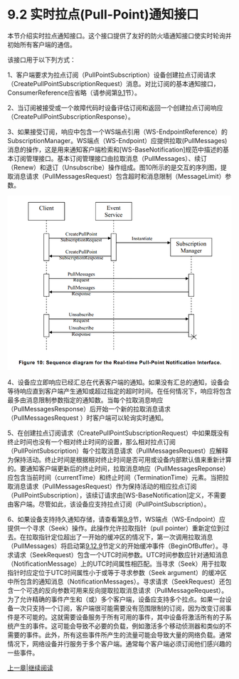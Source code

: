 # 9.2 实时拉点(Pull-Point)通知接口

本节介绍实时拉点通知接口。这个接口提供了友好的防火墙通知接口使实时轮询并初始所有客户端的通信。

该接口用于以下列方式：

1、客户端要求为拉点订阅（PullPointSubscription）设备创建拉点订阅请求（CreatePullPointSubscriptionRequest）消息。对比订阅的基本通知接口，ConsumerReference应省略（请参阅第[9.1](09.01)节）。

2、当订阅被接受或一个故障代码时设备评估订阅和返回一个创建拉点订阅响应（CreatePullPointSubscriptionResponse）。

3、如果接受订阅，响应中包含一个WS端点引用（WS-EndpointReference）的SubscriptionManager。WS端点（WS-Endpoint）应提供拉取(PullMessages)消息的操作，这是用来通知客户端检索和[WS-BaseNotification]规范中描述的基本订阅管理接口。基本订阅管理接口由拉取消息（PullMessages）、续订（Renew）和退订（Unsubscribe）操作组成。图10所示的是交互的序列图，提取消息请求（PullMessagesRequest）包含超时和消息限制（MessageLimit）参数。

![图10](images/figure_10.png)

4、设备应立即响应已经汇总在代表客户端的通知。如果没有汇总的通知，设备会等待响应直到客户端产生通知或超过指定的超时时间。在任何情况下，响应将包含最多由消息限制参数指定的通知数。当每个拉取消息响应（PullMessagesResponse）后开始一个新的拉取消息请求（PullMessagesRequest ）时客户端可以轮询实时通知。

5、在创建拉点订阅请求（CreatePullPointSubscriptionRequest）中如果既没有终止时间也没有一个相对终止时间的设置，那么相对拉点订阅（PullPointSubscription）每个拉取消息请求（PullMessagesRequest）应解释为保持活动。终止时间是根据相对终止时间是否可用或设备内部默认值来重新计算的。要通知客户端更新后的终止时间，拉取消息响应（PullMessagesReponse）应包含当前时间（currentTime）和终止时间（TerminationTime）元素。当把拉取消息请求（PullMessagesRequest）作为保持活动的相应拉点订阅（PullPointSubscription），该续订请求由[WS-BaseNotification]定义，不需要由客户端。尽管如此，该设备应支持拉点订阅（PullPointSubscription）。

6、如果设备支持持久通知存储，请查看第[9.9](09.09.md)节，WS端点（WS-Endpoint）应提供一个寻求（Seek）操作。此操作允许拉取指针（pull pointer）重新定位到过去。在拉取指针定位超出了一开始的缓冲区的情况下，第一次调用拉取消息（PullMessages）将启动第[9.12.9](09.12.9.md)节定义的开始缓冲事件（BeginOfBuffer）。寻求请求（SeekRequest）包含一个UTC时间参数。UTC时间参数应针对通知消息（NotificationMessage）上的UTC时间属性相匹配。当寻求（Seek）用于拉取指针时应定位于UTC时间属性小于或等于寻求参数（Seek argument）的缓冲区中所包含的通知消息（NotificationMessages）。寻求请求（SeekRequest）还包含一个可选的反向参数可用来反向提取拉取消息请求（PullMessageRequest）。为了允许精确的事件产生和（或）多个客户端，设备应支持多个拉点。如果一台设备一次只支持一个订阅，客户端很可能需要没有范围限制的订阅，因为改变订阅事件是不可能的。这就需要设备服务于所有可用的事件，其中设备将激活所有的子系统产生的事件。这可能会导致不必要的负载，例如激活多个移动侦测器和类似的不需要的事件。此外，所有这些事件所产生的流量可能会导致大量的网络负载。通常情况下，网络设备并行服务于多个客户端。通常每个客户端必须订阅他们感兴趣的一些事件。

[上一章](09.01.02.md)|[继续阅读](09.02.01.md)